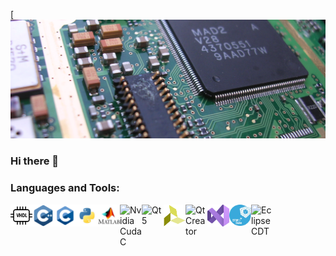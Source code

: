 [![CircuitBoard](https://raw.githubusercontent.com/smckenzie-unr/smckenzie-unr/main/Screenshot%20from%202022-07-08%2010-41-28.png)

### Hi there 👋

### Languages and Tools: 
<img align="left" alt="VHDL language" width="35px" src="https://raw.githubusercontent.com/smckenzie-unr/smckenzie-unr/main/vhdl.png" />
<img align="left" alt="C++ language" width="35px" src="https://raw.githubusercontent.com/github/explore/180320cffc25f4ed1bbdfd33d4db3a66eeeeb358/topics/cpp/cpp.png" />
<img align="left" alt="C language" width="35px" src="https://raw.githubusercontent.com/github/explore/f3e22f0dca2be955676bc70d6214b95b13354ee8/topics/c/c.png" />
<img align="left" alt="Python language" width="35px" src="https://raw.githubusercontent.com/github/explore/80688e429a7d4ef2fca1e82350fe8e3517d3494d/topics/python/python.png" />
<img align="left" alt="Matlab" width="35px" src="https://raw.githubusercontent.com/github/explore/80688e429a7d4ef2fca1e82350fe8e3517d3494d/topics/matlab/matlab.png" />
<img align="left" alt="Nvidia Cuda C" width="35px" src="https://avatars.githubusercontent.com/u/1728152?s=200&v=4" />
<img align="left" alt="Qt 5" width="35px" src="https://avatars.githubusercontent.com/u/159455?s=200&v=4" />
<img align="left" alt="Vivado" width="35px" src="https://raw.githubusercontent.com/smckenzie-unr/smckenzie-unr/main/vivado_logo.png" />
<img align="left" alt="Qt Creator" width="35px" src="https://avatars.githubusercontent.com/u/30841581?s=200&v=4" />
<img align="left" alt="Visual Studio" width="35px" src="https://raw.githubusercontent.com/smckenzie-unr/smckenzie-unr/main/Visual-Studio-2022-Icon.png" />
<img align="left" alt="STM32CubeIDE" width="35px" src="https://raw.githubusercontent.com/smckenzie-unr/smckenzie-unr/main/stm32cube.png" />
<img align="left" alt="Eclipse CDT" width="35px" src="https://user-images.githubusercontent.com/11943860/46922529-b28cdc80-cfe0-11e8-9aec-0091161d3599.png" />





<!--
**smckenzie-unr/smckenzie-unr** is a ✨ _special_ ✨ repository because its `README.md` (this file) appears on your GitHub profile.

Here are some ideas to get you started:

- 🔭 I’m currently working on ...
- 🌱 I’m currently learning ...
- 👯 I’m looking to collaborate on ...
- 🤔 I’m looking for help with ...
- 💬 Ask me about ...
- 📫 How to reach me: ...
- 😄 Pronouns: ...
- ⚡ Fun fact: ...
-->
